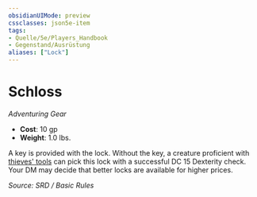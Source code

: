 ```yaml
---
obsidianUIMode: preview
cssclasses: json5e-item
tags:
- Quelle/5e/Players_Handbook
- Gegenstand/Ausrüstung
aliases: ["Lock"]
---
```

# Schloss
*Adventuring Gear*  

- **Cost**: 10 gp
- **Weight**: 1.0 lbs.

A key is provided with the lock. Without the key, a creature proficient with [thieves' tools](Diebeswerkzeug.md) can pick this lock with a successful DC 15 Dexterity check. Your DM may decide that better locks are available for higher prices.

*Source: SRD / Basic Rules*